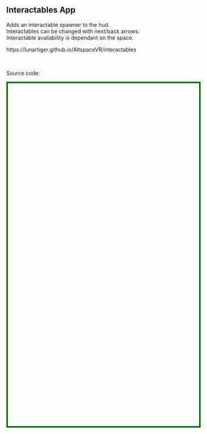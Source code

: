 <h2>Interactables App</h2>
<p>Adds an interactable spawner to the hud.<br>Interactables can be changed with next/back arrows.<br>Interactable avaliability is dependant on the space.</p>
<p><a href="/AltspaceVR/interactables" style="text-decoration:none">https://lunartiger.github.io/AltspaceVR/interactables</a></p>
<br>
<p>Source code:</p>
<div id='rawfile' style="border: 0;max-width:100%;max-height:95%;height:900px;width:705px;display: inline-block;">
	<pre id="thePre" style="text-align:left; background:transparent; color: green;max-width:100%;max-height:100%;height:900px;width:705px;border: 4px solid #006900;margin: auto;overflow: scroll;display: block;"></pre>
</div>
<hr style="height:50px; visibility:hidden;" />
<script>
	fetch('https://raw.githubusercontent.com/LunarTiger/AltspaceVR/master/interactables/index.html')
	.then(body=>body.text())
	.then(body=>{
		document.getElementById('thePre').innerText = body;
	})
</script>
